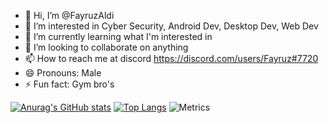- 👋 Hi, I’m @FayruzAldi
- 👀 I’m interested in Cyber Security, Android Dev, Desktop Dev, Web Dev
- 🌱 I’m currently learning what I'm interested in
- 💞️ I’m looking to collaborate on anything
- 📫 How to reach me at discord https://discord.com/users/Fayruz#7720
- 😄 Pronouns: Male
- ⚡ Fun fact: Gym bro's

[![Anurag's GitHub stats](https://github-readme-stats.vercel.app/api?username=FayruzAldi&show_icons=true&theme=dark)](https://github.com/anuragts/github-readme-stats)
[![Top Langs](https://github-readme-stats.vercel.app/api/top-langs/?username=FayruzAldi&layout=compact&theme=dark)](https://github.com/anuragts/github-readme-stats)
![Metrics](https://github.com/FayruzAldi/FayruzAldi/blob/main/metrics.svg)
<!---
FayruzAldi/FayruzAldi is a ✨ special ✨ repository because its `README.md` (this file) appears on your GitHub profile.
You can click the Preview link to take a look at your changes.
--->

